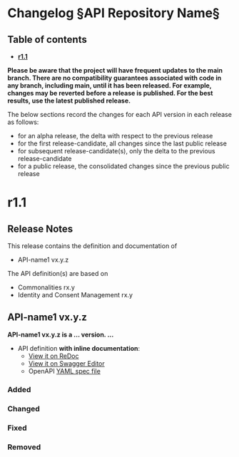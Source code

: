 # Changelog §API Repository Name§

<!--NOTE: in above title replace §API Repository Name§ with the actual repository name and remove this comment-->

## Table of contents

- **[r1.1](#r11)**

**Please be aware that the project will have frequent updates to the main branch. There are no compatibility guarantees associated with code in any branch, including main, until it has been released. For example, changes may be reverted before a release is published. For the best results, use the latest published release.**

The below sections record the changes for each API version in each release as follows:

* for an alpha release, the delta with respect to the previous release
* for the first release-candidate, all changes since the last public release
* for subsequent release-candidate(s), only the delta to the previous release-candidate
* for a public release, the consolidated changes since the previous public release

<!--Repeat the below release section (header 1 and subsections) at the top of this file for each new (pre-)release-->

# r1.1

## Release Notes

This release contains the definition and documentation of
* API-name1 vx.y.z
<!--* API-name2 vx.y.z - unchanged-->
<!--In case the repository (and hence its release) contains multiple APIs, list them all here. Also mention if an API in the repository is unchanged. Note: There shall be no "wip" API version in the repository at the time of release.-->

<!--For any API version, if known, and for public API versions, include the link to the related Commonalities and ICM releases:-->
The API definition(s) are based on
* Commonalities rx.y
* Identity and Consent Management rx.y

<!--In case the repository contains multiple APIs, for each API version that changed in this release, create additional sections by copying and filling the below template (level 2 and 3 sections), replacing the API-name and API-version vx.y.z with actual API name and version.-->

## API-name1 vx.y.z

**API-name1 vx.y.z is a ... version. ...**

- API definition **with inline documentation**:
  - [View it on ReDoc](https://redocly.github.io/redoc/?url=https://raw.githubusercontent.com/camaraproject/API-name1-repo/r1.1/code/API_definitions/api-name1.yaml&nocors)
  - [View it on Swagger Editor](https://camaraproject.github.io/swagger-ui/?url=https://raw.githubusercontent.com/camaraproject/API-name1-repo/r1.1/code/API_definitions/api-name1.yaml)
  - OpenAPI [YAML spec file](https://github.com/camaraproject/API-name1-repo/blob/r1.1/code/API_definitions/api-name1.yaml)

### Added

### Changed

### Fixed

### Removed

